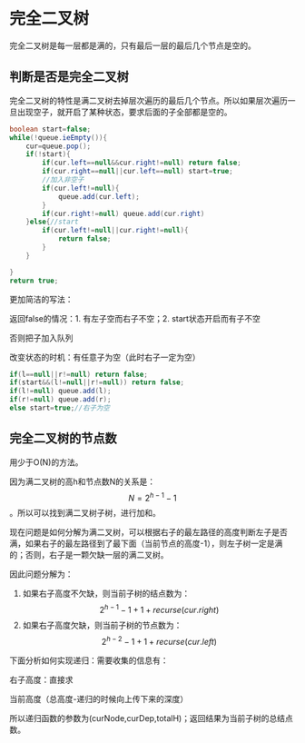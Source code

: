 # 完全二叉树

完全二叉树是每一层都是满的，只有最后一层的最后几个节点是空的。

## 判断是否是完全二叉树

完全二叉树的特性是满二叉树去掉层次遍历的最后几个节点。所以如果层次遍历一旦出现空子，就开启了某种状态，要求后面的子全部都是空的。

```java
boolean start=false;
while(!queue.ieEmpty()){
    cur=queue.pop();
    if(!start){
        if(cur.left==null&&cur.right!=null) return false;
        if(cur.right==null||cur.left==null) start=true;
        //加入非空子
        if(cur.left!=null){
            queue.add(cur.left);
        }
        if(cur.right!=null) queue.add(cur.right)
    }else{//start
        if(cur.left!=null||cur.right!=null){
            return false;
        }
    }

}
return true;
```

更加简洁的写法：

返回false的情况：1. 有左子空而右子不空；2. start状态开启而有子不空

否则把子加入队列

改变状态的时机：有任意子为空（此时右子一定为空）

```java
if(l==null||r!=null) return false;
if(start&&(l!=null||r!=null)) return false;
if(l!=null) queue.add(l);
if(r!=null) queue.add(r);
else start=true;//右子为空
```

## 完全二叉树的节点数

用少于O\(N\)的方法。

因为满二叉树的高h和节点数N的关系是：$$N = 2^{h-1} -1$$。所以可以找到满二叉树子树，进行加和。

现在问题是如何分解为满二叉树，可以根据右子的最左路径的高度判断左子是否满，如果右子的最左路径到了最下面（当前节点的高度-1），则左子树一定是满的；否则，右子是一颗欠缺一层的满二叉树。

因此问题分解为：

1. 如果右子高度不欠缺，则当前子树的结点数为：$$2^{h-1}-1+1+recurse(cur.right)$$
2. 如果右子高度欠缺，则当前子树的节点数为：$$2^{h-2}-1+1+recurse(cur.left)$$

下面分析如何实现递归：需要收集的信息有：

右子高度：直接求

当前高度（总高度-递归的时候向上传下来的深度）

所以递归函数的参数为\(curNode,curDep,totalH\)；返回结果为当前子树的总结点数。



